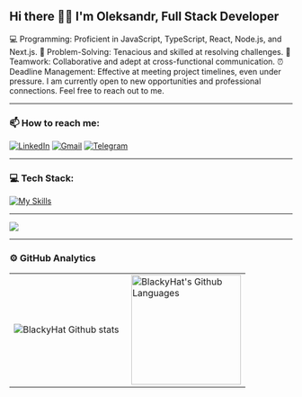 ## Hi there 👋😄 I'm Oleksandr, Full Stack Developer 

 💻 Programming: Proficient in JavaScript, TypeScript, React, Node.js, and Next.js. 
 🧩 Problem-Solving: Tenacious and skilled at resolving challenges.
 🤝 Teamwork: Collaborative and adept at cross-functional communication.
 ⏰ Deadline Management: Effective at meeting project timelines, even under pressure.
 I am currently open to new opportunities and professional connections. Feel free to reach out to me.

---
### 📫 How to reach me: 
[![LinkedIn](https://img.shields.io/badge/linkedin-%230077B5.svg?style=for-the-badge&logo=linkedin&logoColor=white)](https://www.linkedin.com/in/oleksandr-vp/) 
[![Gmail](https://img.shields.io/badge/Gmail-D14836?style=for-the-badge&logo=gmail&logoColor=white)](mailto:oleksandr.vp@gmail.com)
[![Telegram](https://img.shields.io/badge/Telegram-2CA5E0?style=for-the-badge&logo=telegram&logoColor=white)](https://t.me/blackhatty)

---
### 💻 Tech Stack:

[![My Skills](https://skillicons.dev/icons?i=html,css,sass,tailwind,js,ts,react,redux,nextjs,nodejs,express,mongodb,graphql)](https://skillicons.dev)


---

![](https://github-profile-summary-cards.vercel.app/api/cards/profile-details?username=blackyhat&theme=nord_dark)

---
### ⚙️ GitHub Analytics

<table>
  <tr>
    <td>
      <img align="left" src="https://github-readme-streak-stats.herokuapp.com/?user=BlackyHat&theme=nightowl" alt="BlackyHat Github stats" />
    </td>
    <td>
      <img height="195px" align="right" alt="BlackyHat's Github Languages" src="https://github-readme-stats-eight-theta.vercel.app/api/top-langs/?username=BlackyHat&theme=nightowl&layout=compact" />
    </td>
  </tr>
</table>
